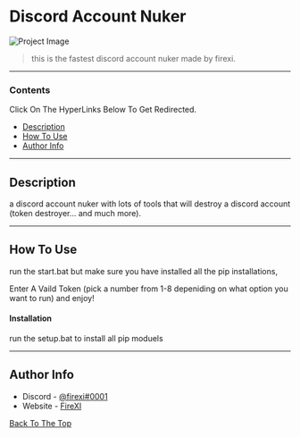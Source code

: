 # Discord Account Nuker

![Project Image](https://user-images.githubusercontent.com/94387389/144058764-5d0d6442-1acf-47eb-89bf-eee4162dd9e6.png)

> this is the fastest discord account nuker made by firexi.

---

### Contents
Click On The HyperLinks Below To Get Redirected.

- [Description](#description)
- [How To Use](#how-to-use)
- [Author Info](#author-info)

---

## Description

a discord account nuker with lots of tools that will destroy a discord account (token destroyer... and much more).


---

## How To Use
run the start.bat but make sure you have installed all the pip installations,

Enter A Vaild Token (pick a number from 1-8 depeniding on what option you want to run)
and enjoy!

#### Installation
run the setup.bat to install all pip moduels

---

## Author Info

- Discord - [@firexi#0001](https://www.discord.gg/hoard)
- Website - [FireXI](https://www.blackpeople.tk)

[Back To The Top](#read-me-template)
